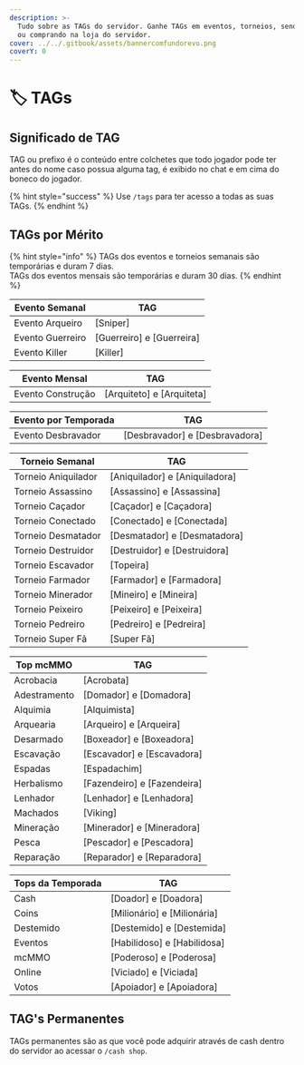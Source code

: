 ```yaml
---
description: >-
  Tudo sobre as TAGs do servidor. Ganhe TAGs em eventos, torneios, sendo o top
  ou comprando na loja do servidor.
cover: ../../.gitbook/assets/bannercomfundorevo.png
coverY: 0
---
```


# 🏷️ TAGs

## Significado de TAG

TAG ou prefixo é o conteúdo entre colchetes que todo jogador pode ter antes do nome caso possua alguma tag, é exibido no chat e em cima do boneco do jogador.

{% hint style="success" %}
Use `/tags` para ter acesso a todas as suas TAGs.
{% endhint %}

## TAGs por Mérito <a href="#habilidades" id="habilidades"></a>

{% hint style="info" %}
TAGs dos eventos e torneios semanais são temporárias e duram 7 dias.\
TAGs dos eventos mensais são temporárias e duram 30 dias.
{% endhint %}

| Evento Semanal   | TAG                         |
| ---------------- | --------------------------- |
| Evento Arqueiro  | \[Sniper]                   |
| Evento Guerreiro | \[Guerreiro] e \[Guerreira] |
| Evento Killer    | \[Killer]                   |

| Evento Mensal     | TAG                         |
| ----------------- | --------------------------- |
| Evento Construção | \[Arquiteto] e \[Arquiteta] |

| Evento por Temporada | TAG                              |
| -------------------- | -------------------------------- |
| Evento Desbravador   | \[Desbravador] e \[Desbravadora] |

| Torneio Semanal     | TAG                              |
| ------------------- | -------------------------------- |
| Torneio Aniquilador | \[Aniquilador] e \[Aniquiladora] |
| Torneio Assassino   | \[Assassino] e \[Assassina]      |
| Torneio Caçador     | \[Caçador] e \[Caçadora]         |
| Torneio Conectado   | \[Conectado] e \[Conectada]      |
| Torneio Desmatador  | \[Desmatador] e \[Desmatadora]   |
| Torneio Destruidor  | \[Destruidor] e \[Destruidora]   |
| Torneio Escavador   | \[Topeira]                       |
| Torneio Farmador    | \[Farmador] e \[Farmadora]       |
| Torneio Minerador   | \[Mineiro] e \[Mineira]          |
| Torneio Peixeiro    | \[Peixeiro] e \[Peixeira]        |
| Torneio Pedreiro    | \[Pedreiro] e \[Pedreira]        |
| Torneio Super Fã    | \[Super Fã]                      |

| Top mcMMO    | TAG                           |
| ------------ | ----------------------------- |
| Acrobacia    | \[Acrobata]                   |
| Adestramento | \[Domador] e \[Domadora]      |
| Alquimia     | \[Alquimista]                 |
| Arquearia    | \[Arqueiro] e \[Arqueira]     |
| Desarmado    | \[Boxeador] e \[Boxeadora]    |
| Escavação    | \[Escavador] e \[Escavadora]  |
| Espadas      | \[Espadachim]                 |
| Herbalismo   | \[Fazendeiro] e \[Fazendeira] |
| Lenhador     | \[Lenhador] e \[Lenhadora]    |
| Machados     | \[Viking]                     |
| Mineração    | \[Minerador] e \[Mineradora]  |
| Pesca        | \[Pescador] e \[Pescadora]    |
| Reparação    | \[Reparador] e \[Reparadora]  |

| Tops da Temporada | TAG                           |
| ----------------- | ----------------------------- |
| Cash              | \[Doador] e \[Doadora]        |
| Coins             | \[Milionário] e \[Milionária] |
| Destemido         | \[Destemido] e \[Destemida]   |
| Eventos           | \[Habilidoso] e \[Habilidosa] |
| mcMMO             | \[Poderoso] e \[Poderosa]     |
| Online            | \[Viciado] e \[Viciada]       |
| Votos             | \[Apoiador] e \[Apoiadora]    |

## TAG's Permanentes <a href="#perma" id="perma"></a>

TAGs permanentes são as que você pode adquirir através de cash dentro do servidor ao acessar o `/cash shop`.
